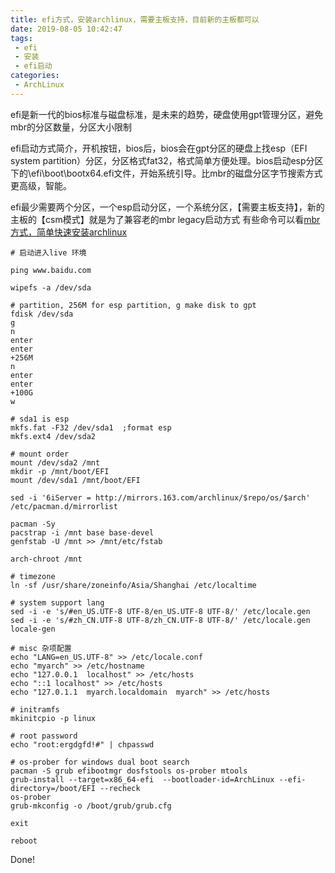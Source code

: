 ```yaml
---
title: efi方式，安装archlinux，需要主板支持，目前新的主板都可以
date: 2019-08-05 10:42:47
tags:
 - efi
 - 安装
 - efi启动
categories:
 - ArchLinux
---
```


efi是新一代的bios标准与磁盘标准，是未来的趋势，硬盘使用gpt管理分区，避免mbr的分区数量，分区大小限制

efi启动方式简介，开机按钮，bios后，bios会在gpt分区的硬盘上找esp（EFI system partition）分区，分区格式fat32，格式简单方便处理。bios启动esp分区下的\efi\boot\bootx64.efi文件，开始系统引导。比mbr的磁盘分区字节搜索方式更高级，智能。

efi最少需要两个分区，一个esp启动分区，一个系统分区，【需要主板支持】，新的主板的【csm模式】就是为了兼容老的mbr legacy启动方式
有些命令可以看[mbr方式，简单快速安装archlinux](https://qianggetaba.com/2019/08/05/archlinux-mbr/)

```
# 启动进入live 环境

ping www.baidu.com

wipefs -a /dev/sda

# partition, 256M for esp partition, g make disk to gpt
fdisk /dev/sda
g
n
enter
enter
+256M
n
enter
enter
+100G
w

# sda1 is esp
mkfs.fat -F32 /dev/sda1  ;format esp
mkfs.ext4 /dev/sda2

# mount order
mount /dev/sda2 /mnt 
mkdir -p /mnt/boot/EFI
mount /dev/sda1 /mnt/boot/EFI

sed -i '6iServer = http://mirrors.163.com/archlinux/$repo/os/$arch' /etc/pacman.d/mirrorlist 

pacman -Sy
pacstrap -i /mnt base base-devel
genfstab -U /mnt >> /mnt/etc/fstab

arch-chroot /mnt

# timezone
ln -sf /usr/share/zoneinfo/Asia/Shanghai /etc/localtime

# system support lang
sed -i -e 's/#en_US.UTF-8 UTF-8/en_US.UTF-8 UTF-8/' /etc/locale.gen
sed -i -e 's/#zh_CN.UTF-8 UTF-8/zh_CN.UTF-8 UTF-8/' /etc/locale.gen
locale-gen

# misc 杂项配置
echo "LANG=en_US.UTF-8" >> /etc/locale.conf
echo "myarch" >> /etc/hostname
echo "127.0.0.1  localhost" >> /etc/hosts
echo "::1 localhost" >> /etc/hosts
echo "127.0.1.1	 myarch.localdomain	 myarch" >> /etc/hosts

# initramfs
mkinitcpio -p linux

# root password
echo "root:ergdgfd!#" | chpasswd

# os-prober for windows dual boot search
pacman -S grub efibootmgr dosfstools os-prober mtools
grub-install --target=x86_64-efi  --bootloader-id=ArchLinux --efi-directory=/boot/EFI --recheck
os-prober
grub-mkconfig -o /boot/grub/grub.cfg

exit

reboot

```

Done!
